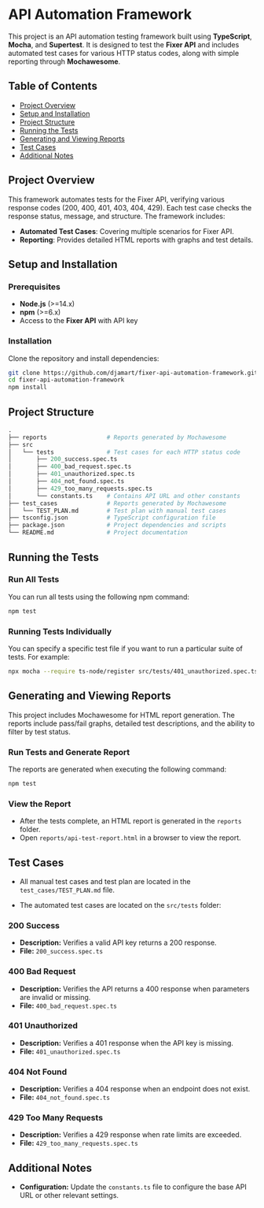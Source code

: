 # API Automation Framework

This project is an API automation testing framework built using **TypeScript**, **Mocha**, and **Supertest**. It is designed to test the **Fixer API** and includes automated test cases for various HTTP status codes, along with simple reporting through **Mochawesome**.

## Table of Contents

- [Project Overview](#project-overview)
- [Setup and Installation](#setup-and-installation)
- [Project Structure](#project-structure)
- [Running the Tests](#running-the-tests)
- [Generating and Viewing Reports](#generating-and-viewing-reports)
- [Test Cases](#test-cases)
- [Additional Notes](#additional-notes)

## Project Overview

This framework automates tests for the Fixer API, verifying various response codes (200, 400, 401, 403, 404, 429). Each test case checks the response status, message, and structure. The framework includes:

- **Automated Test Cases**: Covering multiple scenarios for Fixer API.
- **Reporting**: Provides detailed HTML reports with graphs and test details.

## Setup and Installation

### Prerequisites

- **Node.js** (>=14.x)
- **npm** (>=6.x)
- Access to the **Fixer API** with API key

### Installation

Clone the repository and install dependencies:

```bash
git clone https://github.com/djamart/fixer-api-automation-framework.git
cd fixer-api-automation-framework
npm install
```

## Project Structure

```graphql
.
├── reports                 # Reports generated by Mochawesome
├── src
│   └── tests               # Test cases for each HTTP status code
│       ├── 200_success.spec.ts
│       ├── 400_bad_request.spec.ts
│       ├── 401_unauthorized.spec.ts
│       ├── 404_not_found.spec.ts
│       ├── 429_too_many_requests.spec.ts
│       └── constants.ts    # Contains API URL and other constants
├── test_cases              # Reports generated by Mochawesome
│   └── TEST_PLAN.md        # Test plan with manual test cases
├── tsconfig.json           # TypeScript configuration file
├── package.json            # Project dependencies and scripts
└── README.md               # Project documentation
```

## Running the Tests

### Run All Tests

You can run all tests using the following npm command:

```bash
npm test
```

### Running Tests Individually

You can specify a specific test file if you want to run a particular suite of tests. For example:

```bash
npx mocha --require ts-node/register src/tests/401_unauthorized.spec.ts
```

## Generating and Viewing Reports

This project includes Mochawesome for HTML report generation. The reports include pass/fail graphs, detailed test descriptions, and the ability to filter by test status.

### Run Tests and Generate Report

The reports are generated when executing the following command:

```bash
npm test
```

### View the Report

- After the tests complete, an HTML report is generated in the `reports` folder.
- Open `reports/api-test-report.html` in a browser to view the report.

## Test Cases

- All manual test cases and test plan are located in the `test_cases/TEST_PLAN.md` file.

- The automated test cases are located on the `src/tests` folder:

### 200 Success

- **Description:** Verifies a valid API key returns a 200 response.
- **File:** `200_success.spec.ts`

### 400 Bad Request

- **Description:** Verifies the API returns a 400 response when parameters are invalid or missing.
- **File:** `400_bad_request.spec.ts`

### 401 Unauthorized

- **Description:** Verifies a 401 response when the API key is missing.
- **File:** `401_unauthorized.spec.ts`

### 404 Not Found

- **Description:** Verifies a 404 response when an endpoint does not exist.
- **File:** `404_not_found.spec.ts`

### 429 Too Many Requests

- **Description:** Verifies a 429 response when rate limits are exceeded.
- **File:** `429_too_many_requests.spec.ts`

## Additional Notes

- **Configuration:** Update the `constants.ts` file to configure the base API URL or other relevant settings.

